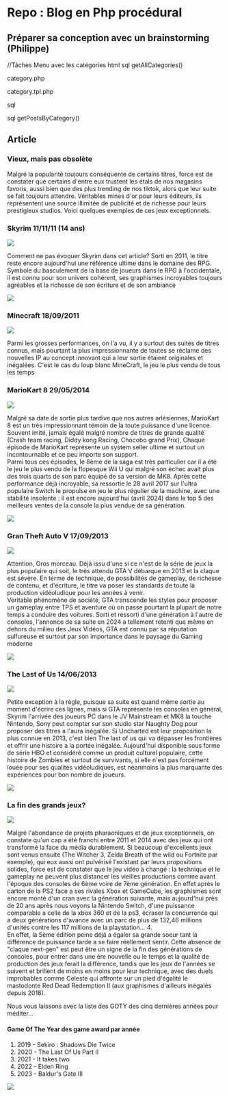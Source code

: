 # Repo : Blog en Php procédural


## Préparer sa conception avec un brainstorming (Philippe)
//Tâches
Menu avec les catégories
    html
    sql getAllCategories()

category.php

category.tpl.php

sql

sql getPostsByCategory()

## Article
<h3>Vieux, mais pas obsolète</h3>
<p>Malgré la popularité toujours conséquente de certains titres, force est de constater que certains d'entre eux trustent les étals de nos magasins favoris, aussi bien que des plus trending de nos tiktok, alors que leur suite se fait toujours attendre. Véritables mines d'or pour leurs éditeurs, ils représentent une source illimitée de publicité et de richesse pour leurs prestigieux studios. Voici quelques exemples de ces jeux exceptionnels.</p>

<h3>Skyrim 11/11/11 (14 ans)</h3>
<img src="src/public/front/assets/img/skyrim.jpg" />
<p> Comment ne pas évoquer Skyrim dans cet article? Sorti en 2011, le titre reste encore aujourd'hui une référence ultime dans le domaine des RPG. Symbole du basculement de la base de joueurs dans le RPG à l'occidentale, il est connu pour son univers cohérent, ses graphismes incroyables toujours agréables et la richesse de son écriture et de son ambiance</p>
<img src="src/public/front/assets/img/bordeciel.jpg" />
<h3>Minecraft  18/09/2011</h3>
<img src="src/public/front/assets/img/minecraft-trees.jpg" />
<p>Parmi les grosses performances, on l'a vu, il y a surtout des suites de titres connus, mais pourtant la plus impressionnante de toutes se réclame des nouvelles IP au concept innovant qui a leur sortie étaient originales et inégalées. C'est le cas du loup blanc MineCraft, le jeu le plus vendu de tous les temps</p>

<h3>MarioKart 8  29/05/2014</h3>
<img src="src/public/front/assets/img/mariokart8.jpg" />
<p>Malgré sa date de sortie plus tardive que nos autres arlésiennes, MarioKart 8 est un très impressionnant témoin de la toute puissance d'une licence. Souvent imité, jamais égalé malgré nombre de titres de grande qualité (Crash team racing, Diddy kong Racing, Chocobo grand Prix), Chaque épisode de MarioKart représente un system seller ultime et surtout un incontournable et ce peu importe son support.
<br>
Parmi tous ces épisodes, le 8ème de la saga est très particulier car il a été le jeu le plus vendu de la flopesque Wii U qui malgré son échec avait plus des trois quarts de son parc équipé de sa version de MK8. Après cette performance déjà incroyable, sa ressortie le 28 avril 2017 sur l'ultra populaire Switch le propulse en jeu le plus régulier de la machine, avec une stabilité insolente : il est encore aujourd'hui (avril 2024) dans le top 5 des meilleurs ventes de la console la plus vendue de sa génération.</p>
<img src="src/public/front/assets/img/mariokart8-1.jpg" />
<h3>Gran Theft Auto V  17/09/2013</h3>
<img src="src/public/front/assets/img/gta5.jpg" />
<p>Attention, Gros morceau. Déjà issu d'une si ce n'est de la série de jeux la plus populaire qui soit, le très attendu GTA V débarque en 2013 et la claque est sévère. En terme de technique, de possibilités de gameplay, de richesse de contenu, et d'écriture, le titre va poser les standards de toute la production vidéoludique pour les années à venir.
<br>
Veritable phénomène de société, GTA transcende les styles pour proposer un gameplay entre TPS et aventure où on passe pourtant la plupart de notre temps a conduire des voitures. Sorti et ressorti d'une génération à l'autre de consoles, l'annonce de sa suite en 2024 a tellement retenti que même en dehors du milieu des Jeux Vidéos, GTA est connu par sa réputation sulfureuse et surtout par son importance dans le paysage du Gaming moderne</p> 
<img src="src/public/front/assets/img/gta5-1.jpg" />
<h3>The Last of Us 14/06/2013</h3>
<img src="src/public/front/assets/img/TLOU.jpg" />
<p>Petite exception à la règle, puisque sa suite est quand même sortie au moment d'écrire ces lignes, mais si GTA représente les consoles en général, Skyrim l'arrivée des joueurs PC dans le JV Mainstream et MK8 la touche Nintendo, Sony peut compter sur son studio star Naughty Dog pour proposer des titres a l'aura inégalée. Si Uncharted est leur proposition la plus connue en 2013, c'est bien The last of us qui va dépasser les frontières et offrir une histoire a la portée inégalée. Aujourd'hui disponible sous forme de série HBO et considéré comme un produit culturel populaire, cette histoire de Zombies et surtout de survivants, si elle n'est pas forcément louée pour ses qualités vidéoludiques, est néanmoins la plus marquante des expériences pour bon nombre de joueurs.</p> 
<img src="src/public/front/assets/img/TLOU-1.webp" />

<h3>La fin des grands jeux?</h3>
<img src="src/public/front/assets/img/gaming.png" />

<p>Malgré l'abondance de projets pharaoniques et de jeux exceptionnels, on constate qu'un cap a été franchi entre 2011 et 2014 avec des jeux qui ont transformé la face du média durablement. Si beaucoup d'excellents jeux sont venus ensuite (The Witcher 3, Zelda Breath of the wild ou Fortnite par exemple), qui eux aussi ont pulvérisé l'existant par leurs propositions solides, force est de constater que le jeu vidéo à changé : la technique et le gameplay ne peuvent plus distancer les vieilles productions comme avant l'époque des consoles de 6ème voire de 7ème génération. En effet après le carton de la PS2 face a ses rivales Xbox et GameCube, les graphismes sont encore monté d'un cran avec la génération suivante, mais aujourd'hui près de 20 ans après nous voyons la Nintendo Switch, d'une puissance comparable a celle de la xbox 360 et de la ps3, écraser la concurrence qui a deux générations d'avance avec un parc de plus de 132,46 millions d'unités contre les 117 millions de la playstation... 4.
<br>En effet, la 5ème édition peine déjà a égaler sa grande soeur tant la différence de puissance tarde a se faire réellement sentir. Cette absence de "claque next-gen" est peut être un signe de la fin des générations de consoles, pour entrer dans une ère nouvelle ou le temps et la qualité de production des jeux ferait la différence, tandis que les jeux de l'années se suivent et brillent de moins en moins pour leur technique, avec des duels improbables comme Celeste qui affronte sur un pied d'égalité le mastodonte Red Dead Redemption II (aux graphismes d'ailleurs inégalés depuis 2018).

<p>Nous vous laissons avec la liste des GOTY des cinq dernières années pour méditer...</p>

<h4>Game Of The Year des game award par année</h4>
<ol>
    <li>2019 - Sekiro : Shadows Die Twice</li>
    <li>2020 - The Last Of Us Part II</li>
    <li>2021 - It takes two</li>
    <li>2022 - Elden Ring</li>
    <li>2023 - Baldur's Gate III</li>
</ol>
<img src="src/public/front/assets/img/sea-of-stars.png" />